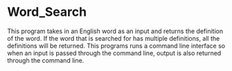 # Word_Search
This program takes in an English word as an input and returns the definition of the word. If the word that is searched for has multiple definitions, all the definitions will be returned. This programs runs a command line interface so when an input is passed through the command line, output is also returned through the command line.
